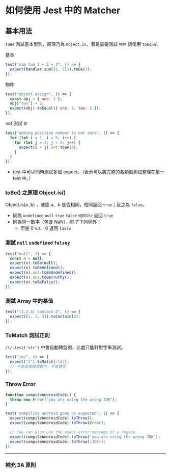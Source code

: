 # 如何使用 Jest 中的 Matcher

## 基本用法

`toBe` 測試基本型別，原理乃為 `Object.is`，若是需要測試 `物件` 請使用 `toEqual`

基本
```javascript
test("sum fun 1 + 2 = 3", () => {
  expect(handler.sum([1, 2])).toBe(3);
});
```

物件
```javascript
test("object assign", () => {
  const obj = { one: 1 };
  obj["two"] = 2;
  expect(obj).toEqual({ one: 1, two: 2 });
});
```

not 測試 `非`
```javascript
test("adding positive number is not zero", () => {
  for (let i = 1; i < 5; i++) {
    for (let j = 1; j < 5; j++) {
      expect(i + j).not.toBe(0);
    }
  }
});
```

* test 中可以同時測試多個 expect。（表示可以將完整的各類型測試整理在單一 test 中。）

### toBe() 之原理 Object.is()

Object.is(a ,b) ，確認 a、b 是否相同，相同返回 `true`；反之為 `false`。

* 同為 `undefined` `null` `true` `false` `相同Str` 返回 `true`
* 同為同一數字（包含 NaN），除了下列例外：
  * 但是 0 v.s. -0 返回  `fasle`

### 測試 `null` `undefined` `falsey`

```javascript
test("null", () => {
  const n = null;
  expect(n).toBe(null);
  expect(n).toBeDefined();
  expect(n).not.toBeUndefined();
  expect(n).not.toBeTruthy();
  expect(n).toBeFalsy();
});
```

### 測試 Array 中的某值

```javascript
test("[1,2,3] contain 2", () => {
  expect([1, 2, 3]).toContain(2);
});
```

### ToMatch 測試正則

`/\/.test('str')` 中會自動轉型別，此處只能針對字串測試。

```javascript
test("/d/", () => {
  expect("2").toMatch(/\d/);
  // 不能直接驗證數字，不會轉型
});
```

### Throw Error

```javascript
function compileAndroidCode() {
  throw new Error("you are using the wrong JDK");
}

test("compiling android goes as expected", () => {
  expect(compileAndroidCode).toThrow();
  expect(compileAndroidCode).toThrow(Error);

  // You can also use the exact error message or a regexp
  expect(compileAndroidCode).toThrow("you are using the wrong JDK");
  expect(compileAndroidCode).toThrow(/JDK/);
});
```

---

### 補充 3A 原則



